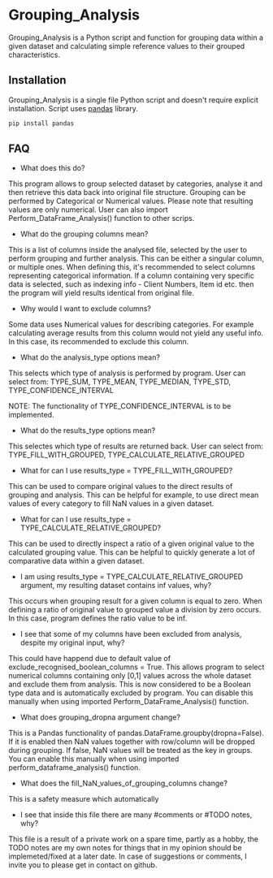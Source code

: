 # Grouping_Analysis

Grouping_Analysis is a Python script and function for grouping data within a given dataset and calculating simple reference values to their grouped characteristics.

## Installation

Grouping_Analysis is a single file Python script and doesn't require explicit installation. 
Script uses [pandas](https://pypi.org/project/pandas/) library.

```bash
pip install pandas
```

## FAQ

- What does this do?

This program allows to group selected dataset by categories, analyse it and then retrieve this data back into original file structure.
Grouping can be performed by Categorical or Numerical values. Please note that resulting values are only numerical.
User can also import Perform_DataFrame_Analysis() function to other scrips.

- What do the grouping columns mean?

This is a list of columns inside the analysed file, selected by the user to perform grouping and further analysis. This can be either a singular column, or multiple ones.
When defining this, it's recommended to select columns representing categorical information. 
If a column containing very specific data is selected, such as indexing info - Client Numbers, Item id etc. then the program will yield results identical from original file.

- Why would I want to exclude columns?

Some data uses Numerical values for describing categories. For example calculating average results from this column would not yield any useful info. 
In this case, its recommended to exclude this column.

- What do the analysis_type options mean?

This selects which type of analysis is performed by program. User can select from:
TYPE_SUM, TYPE_MEAN, TYPE_MEDIAN, TYPE_STD, TYPE_CONFIDENCE_INTERVAL

NOTE:
The functionality of TYPE_CONFIDENCE_INTERVAL is to be implemented.

- What do the results_type options mean?

This selectes which type of results are returned back. User can select from: 
TYPE_FILL_WITH_GROUPED, TYPE_CALCULATE_RELATIVE_GROUPED

- What for can I use results_type = TYPE_FILL_WITH_GROUPED?

This can be used to compare original values to the direct results of grouping and analysis.
This can be helpful for example, to use direct mean values of every category to fill NaN values in a given dataset.

- What for can I use results_type = TYPE_CALCULATE_RELATIVE_GROUPED?

This can be used to directly inspect a ratio of a given original value to the calculated grouping value.
This can be helpful to quickly generate a lot of comparative data within a given dataset.

- I am using results_type = TYPE_CALCULATE_RELATIVE_GROUPED argument, my resulting dataset contains inf values, why?

This occurs when grouping result for a given column is equal to zero. When defining a ratio of original value to grouped value a division by zero occurs.
In this case, program defines the ratio value to be inf.

- I see that some of my columns have been excluded from analysis, despite my original input, why?

This could have happend due to default value of exclude_recognised_boolean_columns = True. This allows program to select numerical columns containing only [0,1] values across the whole dataset and exclude them from analysis.
This is now considered to be a Boolean type data and is automatically excluded by program.
You can disable this manually when using imported Perform_DataFrame_Analysis() function.

- What does grouping_dropna argument change?

This is a Pandas functionality of pandas.DataFrame.groupby(dropna=False).
If it is enabled then NaN values together with row/column will be dropped during grouping. If false, NaN values will be treated as the key in groups.
You can enable this manually when using imported perform_dataframe_analysis() function.

- What does the fill_NaN_values_of_grouping_columns change?

This is a safety measure which automatically 

- I see that inside this file there are many #comments or #TODO notes, why?

This file is a result of a private work on a spare time, partly as a hobby, the TODO notes are my own notes for things that in my opinion should be implemeted/fixed at a later date.
In case of suggestions or comments, I invite you to please get in contact on github.
